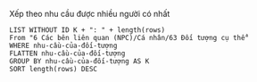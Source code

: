 Xếp theo nhu cầu được nhiều người có nhất
```dataview
LIST WITHOUT ID K + ": " + length(rows)
From "6 Các bên liên quan (NPC)/Cá nhân/63 Đối tượng cụ thể" 
WHERE nhu-cầu-của-đối-tượng
FLATTEN nhu-cầu-của-đối-tượng
GROUP BY nhu-cầu-của-đối-tượng AS K
SORT length(rows) DESC
```